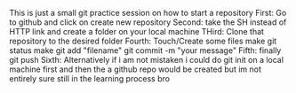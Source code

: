 This is just a small git practice session on how to start a repository
First: Go to github and click on create new repository
Second: take the SH instead of HTTP link and create a folder on your local machine
THird: Clone that repository to the desired folder
Fourth: Touch/Create some files make git status make git add "filename" git commit -m "your message" 
Fifth: finally git push
Sixth: Alternatively if i am not mistaken i could do git init on a local machine first 
and then the a github repo would be created but im not entirely sure 
still in the learning process bro
